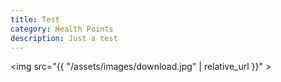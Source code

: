 ```yaml
---
title: Test
category: Health Points
description: Just a test
---
```


<img src="{{ "/assets/images/download.jpg" | relative_url }}" >